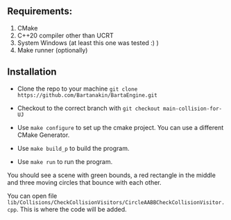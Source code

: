 ## Requirements:
1. CMake
2. C++20 compiler other than UCRT
3. System Windows (at least this one was tested :) )
4. Make runner (optionally)


## Installation
- Clone the repo to your machine ```git clone https://github.com/Bartanakin/BartaEngine.git```

- Checkout to the correct branch with ```git checkout main-collision-for-UJ``` 
- Use ```make configure``` to set up the cmake project. You can use a different CMake Generator.
- Use ```make build_p``` to build the program.
- Use ```make run``` to run the program.

You should see a scene with green bounds, a red rectangle in the middle and three moving circles that bounce with each other.

You can open file `lib/Collisions/CheckCollisionVisitors/CircleAABBCheckCollisionVisitor.cpp`. This is where the code will be added.